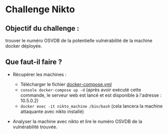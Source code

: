 # Challenge Nikto

## Objectif du challenge : 
trouver le numéro OSVDB de la potentielle vulnérabilité de la machine docker déployée.

## Que faut-il faire ?
* Récupérer les machines : 
    * Télécharger le fichier [docker-compose.yml](./docker-compose.yml)
    * ```console docker-compose up -d``` (après avoir exécuté cette commande, le serveur web est lancé et est disponible à l'adresse : 10.5.0.2)
    * ```docker exec -it nikto_machine /bin/bash``` (cela lancera la machine attaquante avec nikto installé)

* Analyser la machine avec nikto et lire le numéro OSVDB de la vulnérabilité trouvée.
